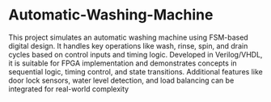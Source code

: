 # Automatic-Washing-Machine
This project simulates an automatic washing machine using FSM-based digital design. It handles key operations like wash, rinse, spin, and drain cycles based on control inputs and timing logic. Developed in Verilog/VHDL, it is suitable for FPGA implementation and demonstrates concepts in sequential logic, timing control, and state transitions. Additional features like door lock sensors, water level detection, and load balancing can be integrated for real-world complexity
